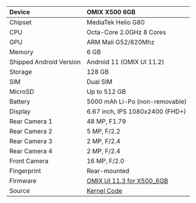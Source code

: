 | Device                 | OMIX X500 6GB                                              |
| :---------------------- | :---------------------------------------------------------------|
| Chipset                 | MediaTek Helio G80                       |
| CPU                     | Octa-Core 2.0GHz 8 Cores
| GPU                     | ARM Mali G52/820Mhz                                               |
| Memory                  | 6 GB                                                        |
| Shipped Android Version |Android 11 (OMIX UI 11.2)                                                   
| Storage                 | 128 GB                                        |
| SIM                     | Dual SIM                             |
| MicroSD                 | Up to 512 GB                                                    |
| Battery                 | 5000 mAh Li-Po (non-removable)                                  |
| Display                 | 6.67 inch, IPS 1080x2400 (FHD+)
| Rear Camera 1           | 48 MP, F1.79                  |
| Rear Camera 2           | 5 MP, F/2.2                  |
| Rear Camera 3           | 2 MP, F/2.4                      |
| Rear Camera 4           | 2 MP, F/2.4                                            |
| Front Camera            | 16 MP, F/2.0                           |
| Fingerprint             | Rear-mounted 
| Firmware               |  [OMIX UI 11.3 for X500_6GB](https://github.com/omixmobile/firmware/releases/tag/V11.3.0_X500_6GB)   | 
| Source                  |  [Kernel Code](https://github.com/omixmobile/omix_x500_kernel)   |  
